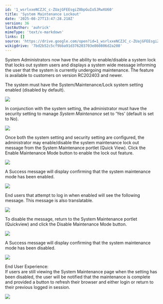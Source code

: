 ```yaml
---
id: '1_wsrlxxeNCZJC_c-ZUajGFEEsgiZ8bpGuIo5JRwXU60'
title: 'System Maintenance Lockout'
date: '2025-08-27T13:47:28.218Z'
version: 36
lastAuthor: 'auhrick'
mimeType: 'text/x-markdown'
links: []
source: 'https://drive.google.com/open?id=1_wsrlxxeNCZJC_c-ZUajGFEEsgiZ8bpGuIo5JRwXU60'
wikigdrive: '7bd2b52c5cf9bba91d376203703e860806d2a208'
---
```

System Administrators now have the ability to enable/disable a system lock that locks out system users and displays a system wide message informing the user that the system is currently undergoing maintenance. The feature is available to customers on version RC202403 and newer.

The system must have the System/Maintenance/Lock system setting enabled (disabled by default).

![](../system-maintenance-lockout.assets/53d681617b5777a234876e4d4c38b1cf.png)

In conjunction with the system setting, the administrator must have the security setting to manage *System Maintenance* set to ‘Yes' (default is set to No).

![](../system-maintenance-lockout.assets/93b3814b55de347b23171504e120b6f8.png)

Once both the system setting and security setting are configured, the administrator may enable/disable the system maintenance lock out message from the System Maintenance portlet (Quick View). Click the Enable Maintenance Mode button to enable the lock out feature.

![](../system-maintenance-lockout.assets/e4ced277de60a8539444745024eb5d8e.png)

A Success message will display confirming that the system maintenance mode has been enabled.

![](../system-maintenance-lockout.assets/afe82eeee58b3c6cc4ae7db77efae0f5.png)

End users that attempt to log in when enabled will see the following message. This message is also translatable.

![](../system-maintenance-lockout.assets/5ae08bcd19f53761ee07bb380faabb53.png)

To disable the message, return to the System Maintenance portlet (Quickview) and click the Disable Maintenance Mode button.

![](../system-maintenance-lockout.assets/1696f6b34126f71ab8d20229fb165557.png)

A Success message will display confirming that the system maintenance mode has been disabled.

![](../system-maintenance-lockout.assets/5e03d771dae159827af523a36896385a.png)

End User Experience:  
If users are still viewing the System Maintenance page when the setting has been disabled, the user will be notified that the maintenance is complete and provided a button to refresh their browser and either login or return to their previous logged in session.

![](../system-maintenance-lockout.assets/c3c0ae9bb40b2ac9b80f82a6cceafba7.png)
